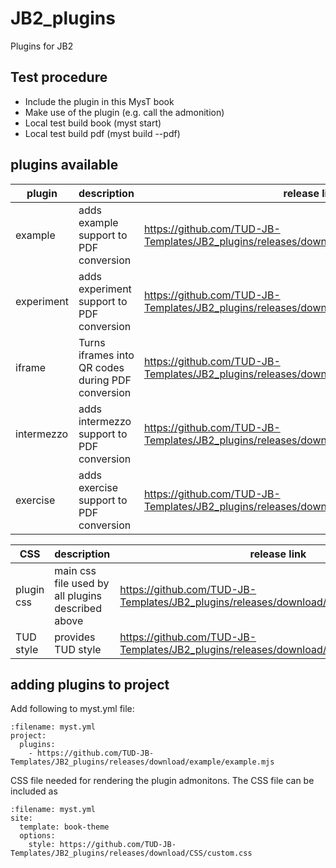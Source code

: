 # JB2_plugins
Plugins for JB2


## Test procedure
- Include the plugin in this MysT book
- Make use of the plugin (e.g. call the admonition)
- Local test build book (myst start)
- Local test build pdf  (myst build --pdf)

## plugins available 

| plugin | description | release link |
| -------- | -------- | -------- |
| example  | adds example support to PDF conversion  | https://github.com/TUD-JB-Templates/JB2_plugins/releases/download/example/example.mjs  |
| experiment  | adds experiment support to PDF conversion  | https://github.com/TUD-JB-Templates/JB2_plugins/releases/download/example/example.mjs  |
| iframe  | Turns iframes into QR codes during PDF conversion  | https://github.com/TUD-JB-Templates/JB2_plugins/releases/download/iframe/iframe.mjs  |
| intermezzo  | adds intermezzo support to PDF conversion  | https://github.com/TUD-JB-Templates/JB2_plugins/releases/download/intermezzo/intermezzo.mjs  |
| exercise  | adds exercise support to PDF conversion  | https://github.com/TUD-JB-Templates/JB2_plugins/releases/download/exercise/exercise.mjs  |

| CSS | description | release link |
| -------- | -------- | -------- |
| plugin css | main css file used by all plugins described above | https://github.com/TUD-JB-Templates/JB2_plugins/releases/download/CSS/custom.css |
| TUD style | provides TUD style | https://github.com/TUD-JB-Templates/JB2_plugins/releases/download/TUDstyle/TUDstyle.css |



## adding plugins to project

Add following to myst.yml file: 

```{code} yaml
:filename: myst.yml
project:
  plugins:
    - https://github.com/TUD-JB-Templates/JB2_plugins/releases/download/example/example.mjs
```

CSS file needed for rendering the plugin admonitons. The CSS file can be included as 

```{code} yaml
:filename: myst.yml
site:
  template: book-theme
  options:
    style: https://github.com/TUD-JB-Templates/JB2_plugins/releases/download/CSS/custom.css
```

